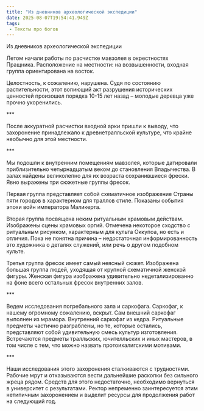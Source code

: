 ```yaml
---
title: "Из дневников археологической экспедиции"
date: 2025-08-07T19:54:41.949Z
tags:
 - Тексты про богов
---
```


Из дневников археологической экспедиции

Летом начали работы по расчистке мавзолея в окрестностях Пращника.
Расположение на местности: на возвышенности, входная группа
ориентирована на восток.

Целостность, к сожалению, нарушена. Судя по состоянию растительности,
этот вопиющий акт разрушения исторических ценностей произошел порядка
10-15 лет назад – молодые деревца уже прочно укоренились.

\*\*\*

После аккуратной расчистки входной арки пришли к выводу, что захоронение
принадлежало к древнетралльской культуре, что крайне необычно для этой
местности.

\*\*\*

Мы подошли к внутренним помещениям мавзолея, которые датировали
приблизительно четырнадцатым веком до становления Владычества. В залах
найдены великолепно для их возраста сохранившиеся фрески. Явно выражены
три сюжетные группы фресок.

Первая группа представляет собой схематичное изображение Страны пяти
городов в характерном для траллов стиле. Показаны события эпохи войн
императора Маликерта.

Вторая группа посвящена неким ритуальным храмовым действам. Изображены
сцены храмовых оргий. Отмечена некоторое сходство с ритуальным рисунком,
характерным для культа Оккупоа, но есть и отличия. Пока не понятна
причина – недостаточная информированность это художника о деталях
служений, или речь о другом подобном культе.

Третья группа фресок имеет самый неясный сюжет. Изображена большая
группа людей, уходящая от крупной схематичной женской фигуры. Женская
фигура изображена удивительно недетализированно на фоне всего остальных
фресок внутренних залов.

\*\*\*

Ведем исследования погребального зала и саркофага. Саркофаг, к нашему
огромному сожалению, вскрыт. Сам внешний саркофаг выполнен из мрамора.
Внутренний саркофаг из кедра. Ритуальные предметы частично разграблены,
но те, которые остались, представляют собой удивительную смесь культур
изготовления. Встречаются предметы тралльских, ючителльских и иных
мастеров, в том числе с тем, что можно назвать протоихалигскими
мотивами.

\*\*\*

Наши исследования этого захоронения сталкиваются с трудностями. Рабочие
мрут и отказываются вести дальнейшие раскопки без сильного жреца рядом.
Средств для этого недостаточно, необходимо вернуться в университет с
результатами. Ректор непременно заинтересуется этим нетипичным
захоронением и выделит ресурсы для продолжения работ на следующий год.
